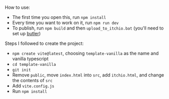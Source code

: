 How to use:

- The first time you open this, run `npm install`
- Every time you want to work on it, run `npm run dev`
- To publish, run `npm build` and then `upload_to_itchio.bat` (you'll need to set up [butler](https://itch.io/docs/butler/))

Steps I followed to create the project:

- `npm create vite@latest`, choosing `template-vanilla` as the name and vanilla typescript
- `cd template-vanilla`
- `git init`
- Remove `public`, move `index.html` into `src`, add `itchio.html`, and change the contents of `src`
- Add `vite.config.js`
- Run `npm install`
